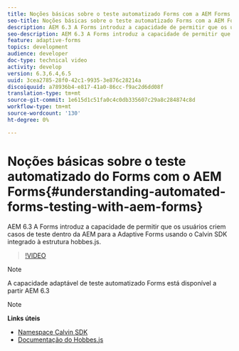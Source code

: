 ```yaml
---
title: Noções básicas sobre o teste automatizado Forms com a AEM Forms
seo-title: Noções básicas sobre o teste automatizado Forms com a AEM Forms
description: AEM 6.3 A Forms introduz a capacidade de permitir que os usuários criem casos de teste dentro da AEM para a Adaptive Forms usando o Calvin SDK integrado sobre a estrutura hobbes.js
seo-description: AEM 6.3 A Forms introduz a capacidade de permitir que os usuários criem casos de teste dentro da AEM para a Adaptive Forms usando o Calvin SDK integrado sobre a estrutura hobbes.js
feature: adaptive-forms
topics: development
audience: developer
doc-type: technical video
activity: develop
version: 6.3,6.4,6.5
uuid: 3cea2785-28f0-42c1-9935-3e876c28214a
discoiquuid: a78936b4-e817-41a0-86cc-f9ac2d6dd08f
translation-type: tm+mt
source-git-commit: 1e615d1c51fa0c4c0db335607c29a8c284874c8d
workflow-type: tm+mt
source-wordcount: '130'
ht-degree: 0%

---
```



# Noções básicas sobre o teste automatizado do Forms com o AEM Forms{#understanding-automated-forms-testing-with-aem-forms}

AEM 6.3 A Forms introduz a capacidade de permitir que os usuários criem casos de teste dentro da AEM para a Adaptive Forms usando o Calvin SDK integrado à estrutura hobbes.js.

>[!VIDEO](https://video.tv.adobe.com/v/19700/)

>[!NOTE]
>
>A capacidade adaptável de teste automatizado Forms está disponível a partir AEM 6.3

>[!NOTE]
>
>**Links úteis**
>
>* [Namespace Calvin SDK](https://helpx.adobe.com/aem-forms/6-3/calvin-sdk-javascript-api/calvin.html)
>* [Documentação do Hobbes.js](https://docs.adobe.com/docs/en/aem/6-3/develop/ref/test-api/index.html)

